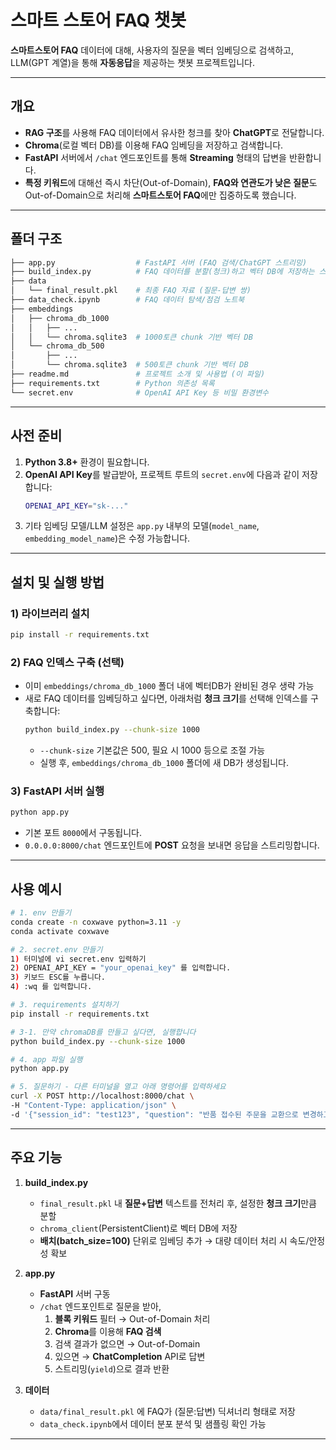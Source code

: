 # 스마트 스토어 FAQ 챗봇

**스마트스토어 FAQ** 데이터에 대해, 사용자의 질문을 벡터 임베딩으로 검색하고, LLM(GPT 계열)을 통해 **자동응답**을 제공하는 챗봇 프로젝트입니다.

---

## 개요

- **RAG 구조**를 사용해 FAQ 데이터에서 유사한 청크를 찾아 **ChatGPT**로 전달합니다.
- **Chroma**(로컬 벡터 DB)를 이용해 FAQ 임베딩을 저장하고 검색합니다.
- **FastAPI** 서버에서 `/chat` 엔드포인트를 통해 **Streaming** 형태의 답변을 반환합니다.
- **특정 키워드**에 대해선 즉시 차단(Out-of-Domain), **FAQ와 연관도가 낮은 질문**도 Out-of-Domain으로 처리해 **스마트스토어 FAQ**에만 집중하도록 했습니다.

---

## 폴더 구조

```bash
├── app.py                  # FastAPI 서버 (FAQ 검색/ChatGPT 스트리밍)
├── build_index.py          # FAQ 데이터를 분할(청크)하고 벡터 DB에 저장하는 스크립트
├── data
│   └── final_result.pkl    # 최종 FAQ 자료 (질문-답변 쌍)
├── data_check.ipynb        # FAQ 데이터 탐색/점검 노트북
├── embeddings
│   ├── chroma_db_1000
│   │   ├── ...
│   │   └── chroma.sqlite3  # 1000토큰 chunk 기반 벡터 DB
│   └── chroma_db_500
│       ├── ...
│       └── chroma.sqlite3  # 500토큰 chunk 기반 벡터 DB
├── readme.md               # 프로젝트 소개 및 사용법 (이 파일)
├── requirements.txt        # Python 의존성 목록
└── secret.env              # OpenAI API Key 등 비밀 환경변수
```

---

## 사전 준비

1. **Python 3.8+** 환경이 필요합니다.  
2. **OpenAI API Key**를 발급받아, 프로젝트 루트의 `secret.env`에 다음과 같이 저장합니다:
   ```bash
   OPENAI_API_KEY="sk-..."
   ```
3. 기타 임베딩 모델/LLM 설정은 `app.py` 내부의 모델(`model_name`, `embedding_model_name`)은 수정 가능합니다.

---

## 설치 및 실행 방법

### 1) 라이브러리 설치
```bash
pip install -r requirements.txt
```


### 2) FAQ 인덱스 구축 (선택)
- 이미 `embeddings/chroma_db_1000` 폴더 내에 벡터DB가 완비된 경우 생략 가능  
- 새로 FAQ 데이터를 임베딩하고 싶다면, 아래처럼 **청크 크기**를 선택해 인덱스를 구축합니다:
  ```bash
  python build_index.py --chunk-size 1000
  ```
  - `--chunk-size` 기본값은 500, 필요 시 1000 등으로 조절 가능  
  - 실행 후, `embeddings/chroma_db_1000` 폴더에 새 DB가 생성됩니다.

### 3) FastAPI 서버 실행
```bash
python app.py
```
- 기본 포트 `8000`에서 구동됩니다.  
- `0.0.0.0:8000/chat` 엔드포인트에 **POST** 요청을 보내면 응답을 스트리밍합니다.

---

## 사용 예시
```bash 
# 1. env 만들기 
conda create -n coxwave python=3.11 -y 
conda activate coxwave 

# 2. secret.env 만들기 
1) 터미널에 vi secret.env 입력하기 
2) OPENAI_API_KEY = "your_openai_key" 를 입력합니다. 
3) 키보드 ESC를 누릅니다. 
4) :wq 를 입력합니다. 

# 3. requirements 설치하기 
pip install -r requirements.txt 

# 3-1. 만약 chromaDB를 만들고 싶다면, 실행합니다 
python build_index.py --chunk-size 1000

# 4. app 파일 실행 
python app.py 

# 5. 질문하기 - 다른 터미널을 열고 아래 명령어를 입력하세요 
curl -X POST http://localhost:8000/chat \
-H "Content-Type: application/json" \
-d '{"session_id": "test123", "question": "반품 접수된 주문을 교환으로 변경하고 싶어요."}'
```

---

## 주요 기능

1. **build_index.py**  
   - `final_result.pkl` 내 **질문+답변** 텍스트를 전처리 후, 설정한 **청크 크기**만큼 분할  
   - `chroma_client`(PersistentClient)로 벡터 DB에 저장  
   - **배치(batch_size=100)** 단위로 임베딩 추가 → 대량 데이터 처리 시 속도/안정성 확보

2. **app.py**  
   - **FastAPI** 서버 구동  
   - `/chat` 엔드포인트로 질문을 받아,  
     1. **블록 키워드** 필터 → Out-of-Domain 처리  
     2. **Chroma**를 이용해 **FAQ 검색**  
     3. 검색 결과가 없으면 → Out-of-Domain  
     4. 있으면 → **ChatCompletion** API로 답변  
     5. 스트리밍(`yield`)으로 결과 반환  

3. **데이터**  
   - `data/final_result.pkl` 에 FAQ가 (질문:답변) 딕셔너리 형태로 저장  
   - `data_check.ipynb`에서 데이터 분포 분석 및 샘플링 확인 가능

---


